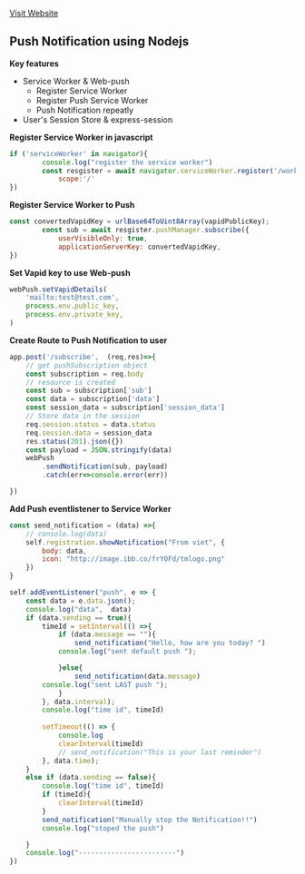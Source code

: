 [Visit Website](https://pushsendnoti.herokuapp.com/)
## Push Notification using Nodejs   
**Key features**
- Service Worker & Web-push
  - Register Service Worker
  - Register Push Service Worker
  - Push Notification repeatly
 - User's Session Store & express-session  
 
**Register Service Worker in javascript**
```javascript
if ('serviceWorker' in navigator){
        console.log("register the service worker")
        const resgister = await navigator.serviceWorker.register('/worker.js', {
            scope:'/'
})
```
**Register Service Worker to Push**
```javascript
const convertedVapidKey = urlBase64ToUint8Array(vapidPublicKey);
        const sub = await resgister.pushManager.subscribe({
            userVisibleOnly: true, 
            applicationServerKey: convertedVapidKey, 
})
```
**Set Vapid key to use Web-push**
```javascript
webPush.setVapidDetails(
    'mailto:test@test.com',
    process.env.public_key,
    process.env.private_key, 
)
```
**Create Route to Push Notification to user**
```javascript
app.post('/subscribe',  (req,res)=>{
    // get pushSubscription object
    const subscription = req.body
    // resource is created 
    const sub = subscription['sub']
    const data = subscription['data']
    const session_data = subscription['session_data']
    // Store data in the session
    req.session.status = data.status
    req.session.data = session_data
    res.status(201).json({})
    const payload = JSON.stringify(data)
    webPush
        .sendNotification(sub, payload)
        .catch(err=>console.error(err))

})
```
**Add Push eventlistener to Service Worker**
```javascript
const send_notification = (data) =>{
    // console.log(data)
    self.registration.showNotification("From viet", {
        body: data,
        icon: "http://image.ibb.co/frYOFd/tmlogo.png"
    })
}

self.addEventListener("push", e => {
    const data = e.data.json();
    console.log("data",  data)
    if (data.sending == true){
        timeId = setInterval(() =>{
            if (data.message == ""){
                send_notification("Hello, how are you today? ")
            console.log("sent default push ");

            }else{
                send_notification(data.message)
        console.log("sent LAST push ");
            }
        }, data.interval);
        console.log("time id", timeId)
        
        setTimeout(() => {
            console.log
            clearInterval(timeId)
            // send_notification("This is your last reminder")
        }, data.time);
    }
    else if (data.sending == false){
        console.log("time id", timeId)
        if (timeId){
            clearInterval(timeId)
        }
        send_notification("Manually stop the Notification!!")
        console.log("stoped the push")

    }
    console.log("------------------------")
})

```
